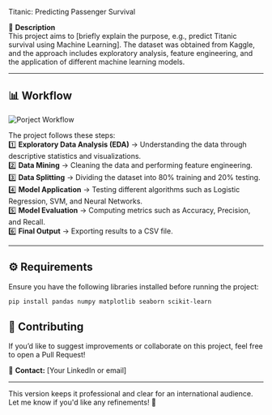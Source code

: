 
Titanic: Predicting Passenger Survival

📌 **Description**  
This project aims to [briefly explain the purpose, e.g., predict Titanic survival using Machine Learning]. The dataset was obtained from Kaggle, and the approach includes exploratory analysis, feature engineering, and the application of different machine learning models.  

---

## 📊 **Workflow**  

![Porject Workflow](https://github.com/user-attachments/assets/7812534f-333d-4b48-9efa-b5db7ef25a32)

The project follows these steps:  
1️⃣ **Exploratory Data Analysis (EDA)** → Understanding the data through descriptive statistics and visualizations.  
2️⃣ **Data Mining** → Cleaning the data and performing feature engineering.  
3️⃣ **Data Splitting** → Dividing the dataset into 80% training and 20% testing.  
4️⃣ **Model Application** → Testing different algorithms such as Logistic Regression, SVM, and Neural Networks.  
5️⃣ **Model Evaluation** → Computing metrics such as Accuracy, Precision, and Recall.  
6️⃣ **Final Output** → Exporting results to a CSV file.  

---

## ⚙️ **Requirements**  

Ensure you have the following libraries installed before running the project:  

```bash
pip install pandas numpy matplotlib seaborn scikit-learn
```

## 🤝 **Contributing**  

If you’d like to suggest improvements or collaborate on this project, feel free to open a Pull Request!  

📧 **Contact:** [Your LinkedIn or email]  

---

This version keeps it professional and clear for an international audience. Let me know if you'd like any refinements! 🚀


